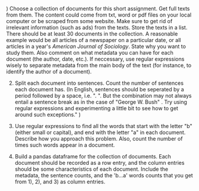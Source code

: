 ) Choose a collection of documents for this short assignment. Get full texts from them. The content could come from txt, word or pdf files on your local computer or be scraped from some website. Make sure to get rid of irrelevant information (such as ads) from the texts. Store the texts in a list. There should be at least 30 documents in the collection. A reasonable example would be all articles of a newspaper on a particular date, or all articles in a year's *American Journal of Sociology*. State why you want to study them. Also comment on what metadata you can have for each document (the author, date, etc.). If neccessary, use regular expressions wisely to separate metadata from the main body of the text (for instance, to identify the author of a document).

2) Split each document into sentences. Count the number of sentences each document has. (In English, sentences should be seperated by a period followed by a space, i.e. ". ". But the combination may not always entail a sentence break as in the case of "George W. Bush" . Try using regular expressions and experimenting a little bit to see how to get around such exceptions." )

3) Use regular expressions to find all the words that start with the letter "b" (either small or capital), and end with the letter "a" in each document. Describe how you approach this problem. Also, count the number of times such words appear in a document.

4) Build a pandas dataframe for the collection of documents. Each document should be recorded as a row entry, and the column entries should be some characteristics of each document. Include the metadata, the sentence counts, and the 'b...a' words counts that you get from 1), 2), and 3) as column entries.
